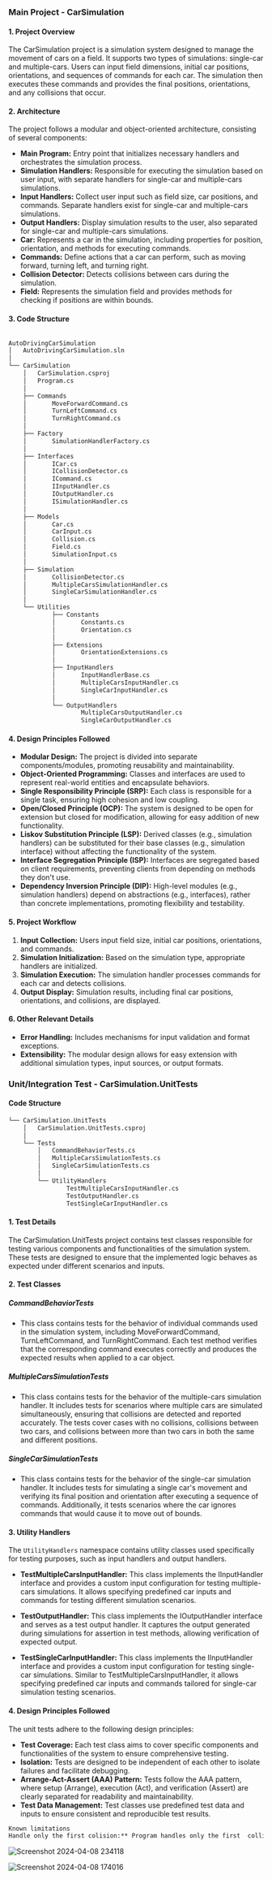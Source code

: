 ### Main Project - CarSimulation

#### 1. Project Overview
The CarSimulation project is a simulation system designed to manage the movement of cars on a field. It supports two types of simulations: single-car and multiple-cars. Users can input field dimensions, initial car positions, orientations, and sequences of commands for each car. The simulation then executes these commands and provides the final positions, orientations, and any collisions that occur.

#### 2. Architecture
The project follows a modular and object-oriented architecture, consisting of several components:

- **Main Program:** Entry point that initializes necessary handlers and orchestrates the simulation process.
- **Simulation Handlers:** Responsible for executing the simulation based on user input, with separate handlers for single-car and multiple-cars simulations.
- **Input Handlers:** Collect user input such as field size, car positions, and commands. Separate handlers exist for single-car and multiple-cars simulations.
- **Output Handlers:** Display simulation results to the user, also separated for single-car and multiple-cars simulations.
- **Car:** Represents a car in the simulation, including properties for position, orientation, and methods for executing commands.
- **Commands:** Define actions that a car can perform, such as moving forward, turning left, and turning right.
- **Collision Detector:** Detects collisions between cars during the simulation.
- **Field:** Represents the simulation field and provides methods for checking if positions are within bounds.

#### 3. Code Structure
```markdown

AutoDrivingCarSimulation
│   AutoDrivingCarSimulation.sln
│   
└── CarSimulation
    │   CarSimulation.csproj
    │   Program.cs
    │   
    ├── Commands
    │       MoveForwardCommand.cs
    │       TurnLeftCommand.cs
    │       TurnRightCommand.cs
    │       
    ├── Factory
    │       SimulationHandlerFactory.cs
    │       
    ├── Interfaces
    │       ICar.cs
    │       ICollisionDetector.cs
    │       ICommand.cs
    │       IInputHandler.cs
    │       IOutputHandler.cs
    │       ISimulationHandler.cs
    │       
    ├── Models
    │       Car.cs
    │       CarInput.cs
    │       Collision.cs
    │       Field.cs
    │       SimulationInput.cs
    │       
    ├── Simulation
    │       CollisionDetector.cs
    │       MultipleCarsSimulationHandler.cs
    │       SingleCarSimulationHandler.cs
    │       
    └── Utilities
            ├── Constants
            │       Constants.cs
            │       Orientation.cs
            │       
            ├── Extensions
            │       OrientationExtensions.cs
            │       
            ├── InputHandlers
            │       InputHandlerBase.cs
            │       MultipleCarsInputHandler.cs
            │       SingleCarInputHandler.cs
            │       
            └── OutputHandlers
                    MultipleCarsOutputHandler.cs
                    SingleCarOutputHandler.cs

```

#### 4. Design Principles Followed
- **Modular Design:** The project is divided into separate components/modules, promoting reusability and maintainability.
- **Object-Oriented Programming:** Classes and interfaces are used to represent real-world entities and encapsulate behaviors.
- **Single Responsibility Principle (SRP):** Each class is responsible for a single task, ensuring high cohesion and low coupling.
- **Open/Closed Principle (OCP):** The system is designed to be open for extension but closed for modification, allowing for easy addition of new functionality.
- **Liskov Substitution Principle (LSP):** Derived classes (e.g., simulation handlers) can be substituted for their base classes (e.g., simulation interface) without affecting the functionality of the system.
- **Interface Segregation Principle (ISP):** Interfaces are segregated based on client requirements, preventing clients from depending on methods they don't use.
- **Dependency Inversion Principle (DIP):** High-level modules (e.g., simulation handlers) depend on abstractions (e.g., interfaces), rather than concrete implementations, promoting flexibility and testability.

#### 5. Project Workflow
1. **Input Collection:** Users input field size, initial car positions, orientations, and commands.
2. **Simulation Initialization:** Based on the simulation type, appropriate handlers are initialized.
3. **Simulation Execution:** The simulation handler processes commands for each car and detects collisions.
4. **Output Display:** Simulation results, including final car positions, orientations, and collisions, are displayed.

#### 6. Other Relevant Details
- **Error Handling:** Includes mechanisms for input validation and format exceptions.
- **Extensibility:** The modular design allows for easy extension with additional simulation types, input sources, or output formats.

### Unit/Integration Test - CarSimulation.UnitTests

#### Code Structure

```markdown
└── CarSimulation.UnitTests
    │   CarSimulation.UnitTests.csproj
    │   
    └── Tests
        │   CommandBehaviorTests.cs
        │   MultipleCarsSimulationTests.cs
        │   SingleCarSimulationTests.cs
        │       
        └── UtilityHandlers
                TestMultipleCarsInputHandler.cs
                TestOutputHandler.cs
                TestSingleCarInputHandler.cs

```

#### 1. Test Details
The CarSimulation.UnitTests project contains test classes responsible for testing various components and functionalities of the simulation system. These tests are designed to ensure that the implemented logic behaves as expected under different scenarios and inputs.

#### 2. Test Classes

##### CommandBehaviorTests
- This class contains tests for the behavior of individual commands used in the simulation system, including MoveForwardCommand, TurnLeftCommand, and TurnRightCommand. Each test method verifies that the corresponding command executes correctly and produces the expected results when applied to a car object.

##### MultipleCarsSimulationTests
- This class contains tests for the behavior of the multiple-cars simulation handler. It includes tests for scenarios where multiple cars are simulated simultaneously, ensuring that collisions are detected and reported accurately. The tests cover cases with no collisions, collisions between two cars, and collisions between more than two cars in both the same and different positions.

##### SingleCarSimulationTests
- This class contains tests for the behavior of the single-car simulation handler. It includes tests for simulating a single car's movement and verifying its final position and orientation after executing a sequence of commands. Additionally, it tests scenarios where the car ignores commands that would cause it to move out of bounds.

#### 3. Utility Handlers
The `UtilityHandlers` namespace contains utility classes used specifically for testing purposes, such as input handlers and output handlers.

- **TestMultipleCarsInputHandler:** This class implements the IInputHandler interface and provides a custom input configuration for testing multiple-cars simulations. It allows specifying predefined car inputs and commands for testing different simulation scenarios.

- **TestOutputHandler:** This class implements the IOutputHandler interface and serves as a test output handler. It captures the output generated during simulations for assertion in test methods, allowing verification of expected output.

- **TestSingleCarInputHandler:** This class implements the IInputHandler interface and provides a custom input configuration for testing single-car simulations. Similar to TestMultipleCarsInputHandler, it allows specifying predefined car inputs and commands tailored for single-car simulation testing scenarios.

#### 4. Design Principles Followed
The unit tests adhere to the following design principles:
- **Test Coverage:** Each test class aims to cover specific components and functionalities of the system to ensure comprehensive testing.
- **Isolation:** Tests are designed to be independent of each other to isolate failures and facilitate debugging.
- **Arrange-Act-Assert (AAA) Pattern:** Tests follow the AAA pattern, where setup (Arrange), execution (Act), and verification (Assert) are clearly separated for readability and maintainability.
- **Test Data Management:** Test classes use predefined test data and inputs to ensure consistent and reproducible test results.

```markdown
Known limitations
Handle only the first colision:** Program handles only the first  collision if there are more than 2 cars and there are more than 1 collision happens in single run.
```

![Screenshot 2024-04-08 234118](https://github.com/amasen02/AutoDrivingCarSimulation/assets/97525823/5c635663-2c70-457e-914d-6424feb10058)

![Screenshot 2024-04-08 174016](https://github.com/amasen02/AutoDrivingCarSimulation/assets/97525823/e5471bcd-51bf-40a2-bbb7-0007a0b016cd)



